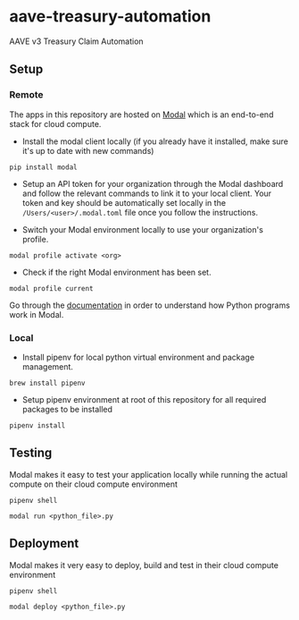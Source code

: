 # aave-treasury-automation

AAVE v3 Treasury Claim Automation

## Setup

### Remote

The apps in this repository are hosted on [Modal](https://modal.com/) which is an end-to-end stack for cloud compute.

- Install the modal client locally (if you already have it installed, make sure it's up to date with new commands)

```
pip install modal
```

- Setup an API token for your organization through the Modal dashboard and follow the relevant commands to link it to your local client. Your token and key should be automatically set locally in the `/Users/<user>/.modal.toml` file once you follow the instructions.

- Switch your Modal environment locally to use your organization's profile.

```
modal profile activate <org>
```

- Check if the right Modal environment has been set.

```
modal profile current
```

Go through the [documentation](https://modal.com/docs/guide) in order to understand how Python programs work in Modal.

### Local

- Install pipenv for local python virtual environment and package management.

```
brew install pipenv
```

- Setup pipenv environment at root of this repository for all required packages to be installed

```
pipenv install
```

## Testing

Modal makes it easy to test your application locally while running the actual compute on their cloud compute environment

```
pipenv shell
```

```
modal run <python_file>.py
```

## Deployment

Modal makes it very easy to deploy, build and test in their cloud compute environment

```
pipenv shell
```

```
modal deploy <python_file>.py
```
